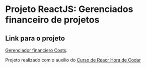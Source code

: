 # Projeto ReactJS: Gerenciados financeiro de projetos


## Link para o projeto

[Gerenciador financiero Costs](https://react-projeto-gerenciador-financeiro.vercel.app/).


Projeto realizado com o auxílio do [Curso de Reacr Hora de Codar](https://www.youtube.com/playlist?list=PLnDvRpP8BneyVA0SZ2okm-QBojomniQVO)

